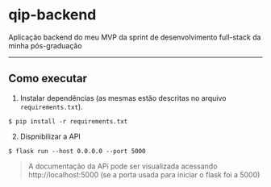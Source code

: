 # qip-backend
Aplicação backend do meu MVP da sprint de desenvolvimento full-stack da minha pós-graduação 

---
## Como executar 

1. Instalar dependências (as mesmas estão descritas no arquivo `requirements.txt`).
```
$ pip install -r requirements.txt
```

2. Dispnibilizar a API
```
$ flask run --host 0.0.0.0 --port 5000
```

> A documentação da APi pode ser visualizada acessando http://localhost:5000 (se a porta usada para iniciar o flask foi a 5000)